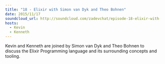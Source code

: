 ```yaml
---
title: "18 - Elixir with Simon van Dyk and Theo Bohnen"
date: 2015/11/17
soundcloud_url: http://soundcloud.com/zadevchat/episode-18-elixir-with-simon-van-dyk-and-theo-bohnen
hosts:
  - Kevin
  - Kenneth
---
```


Kevin and Kenneth are joined by Simon van Dyk and Theo Bohnen to discuss the Elixir Programming language and its surrounding concepts and tooling.
